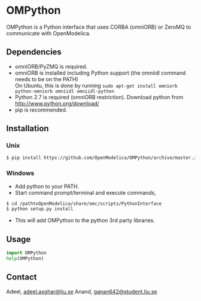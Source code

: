 # OMPython

OMPython is a Python interface that uses CORBA (omniORB) or ZeroMQ to communicate with OpenModelica.

## Dependencies

- omniORB/PyZMQ is required.
- omniORB is installed including Python support (the omniidl command needs to be on the PATH)  
  On Ubuntu, this is done by running `sudo apt-get install omniorb python-omniorb omniidl omniidl-python`
- Python 2.7 is required (omniORB restriction). Download python from http://www.python.org/download/
- pip is recommended.

## Installation

### Unix
```bash
$ pip install https://github.com/OpenModelica/OMPython/archive/master.zip
```

### Windows
- Add python to your PATH.
- Start command prompt/terminal and execute commands,
```bash
$ cd /pathtoOpenModelica/share/omc/scripts/PythonInterface
$ python setup.py install
```
- This will add OMPython to the python 3rd party libraries.

## Usage

```python
import OMPython
help(OMPython)
```

## Contact
Adeel, adeel.asghar@liu.se
Anand, ganan642@student.liu.se
